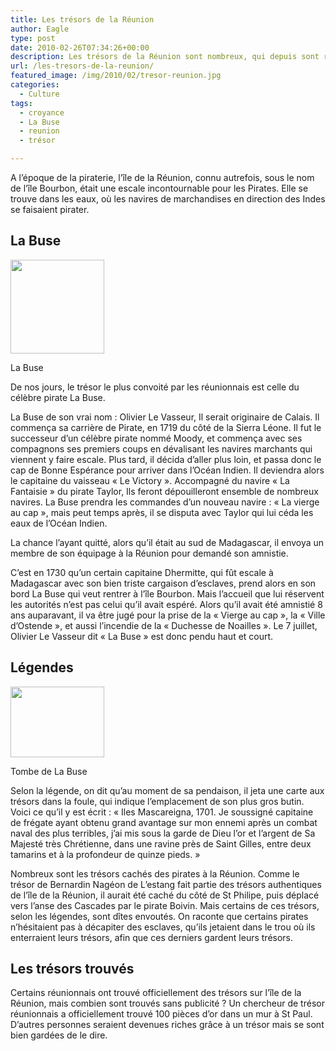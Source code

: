 ```yaml
---
title: Les trésors de la Réunion
author: Eagle
type: post
date: 2010-02-26T07:34:26+00:00
description: Les trésors de la Réunion sont nombreux, qui depuis sont recherchés mais en vain.
url: /les-tresors-de-la-reunion/
featured_image: /img/2010/02/tresor-reunion.jpg
categories:
  - Culture
tags:
  - croyance
  - La Buse
  - reunion
  - trésor

---
```

A l’époque de la piraterie, l’île de la Réunion, connu autrefois, sous le nom de l’île Bourbon, était une escale incontournable pour les Pirates. Elle se trouve dans les eaux, où les navires de marchandises en direction des Indes se faisaient pirater. 

## La Buse

<div id="attachment_671" style="width: 160px" class="wp-caption alignright">
  <img aria-describedby="caption-attachment-671" src="/img/2010/02/180px-Olivier_levasseur-150x150.jpg?resize=150%2C150" alt="" title="180px-Olivier_levasseur" width="150" height="150" class="size-thumbnail wp-image-671" data-recalc-dims="1" />
  
  <p id="caption-attachment-671" class="wp-caption-text">
    La Buse
  </p>
</div>


  
De nos jours, le trésor le plus convoité par les réunionnais est celle du célèbre pirate La Buse.
  
La Buse de son vrai nom : Olivier Le Vasseur, Il serait originaire de Calais. Il commença sa carrière de Pirate, en 1719 du côté de la Sierra Léone. Il fut le successeur d’un célèbre pirate nommé Moody, et commença avec ses compagnons ses premiers coups en dévalisant les navires marchants qui viennent y faire escale. Plus tard, il décida d’aller plus loin, et passa donc le cap de Bonne Espérance pour arriver dans l’Océan Indien. Il deviendra alors le capitaine du vaisseau « Le Victory ». Accompagné du navire « La Fantaisie » du pirate Taylor, Ils feront dépouilleront ensemble de nombreux navires. La Buse prendra les commandes d’un nouveau navire : « La vierge au cap », mais peut temps après, il se disputa avec Taylor qui lui céda les eaux de l’Océan Indien. 

La chance l’ayant quitté, alors qu’il était au sud de Madagascar, il envoya un membre de son équipage à la Réunion pour demandé son amnistie. 

C’est en 1730 qu’un certain capitaine Dhermitte, qui fût escale à Madagascar avec son bien triste cargaison d’esclaves, prend alors en son bord La Buse qui veut rentrer à l’île Bourbon. Mais l’accueil que lui réservent les autorités n&rsquo;est pas celui qu’il avait espéré. Alors qu’il avait été amnistié 8 ans auparavant, il va être jugé pour la prise de la « Vierge au cap », la « Ville d’Ostende », et aussi l’incendie de la « Duchesse de Noailles ». Le 7 juillet, Olivier Le Vasseur dit « La Buse » est donc pendu haut et court. 

## Légendes

<div id="attachment_672" style="width: 160px" class="wp-caption alignleft">
  <img aria-describedby="caption-attachment-672" src="/img/2010/02/featured_image.jpg?resize=150%2C113" alt="" title="featured_image" width="150" height="113" class="size-full wp-image-672" data-recalc-dims="1" />
  
  <p id="caption-attachment-672" class="wp-caption-text">
    Tombe de La Buse
  </p>
</div> Selon la légende, on dit qu’au moment de sa pendaison, il jeta une carte aux trésors dans la foule, qui indique l’emplacement de son plus gros butin. Voici ce qu’il y est écrit : « Iles Mascareigna, 1701. Je soussigné capitaine de frégate ayant obtenu grand avantage sur mon ennemi après un combat naval des plus terribles, j’ai mis sous la garde de Dieu l’or et l’argent de Sa Majesté très Chrétienne, dans une ravine près de Saint Gilles, entre deux tamarins et à la profondeur de quinze pieds. » 

Nombreux sont les trésors cachés des pirates à la Réunion. Comme le trésor de Bernardin Nagéon de L&rsquo;estang fait partie des trésors authentiques de l&rsquo;île de la Réunion, il aurait été caché du côté de St Philipe, puis déplacé vers l&rsquo;anse des Cascades par le pirate Boivin. Mais certains de ces trésors, selon les légendes, sont dîtes envoutés. On raconte que certains pirates n’hésitaient pas à décapiter des esclaves, qu’ils jetaient dans le trou où ils enterraient leurs trésors, afin que ces derniers gardent leurs trésors. 

## Les trésors trouvés

Certains réunionnais ont trouvé officiellement des trésors sur l&rsquo;île de la Réunion, mais combien sont trouvés sans publicité ? Un chercheur de trésor réunionnais a officiellement trouvé 100 pièces d&rsquo;or dans un mur à St Paul. D&rsquo;autres personnes seraient devenues riches grâce à un trésor mais se sont bien gardées de le dire.